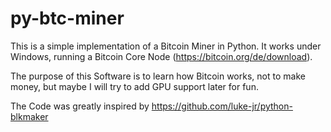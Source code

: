 # py-btc-miner

This is a simple implementation of a Bitcoin Miner in Python.
It works under Windows, running a Bitcoin Core Node (https://bitcoin.org/de/download).

The purpose of this Software is to learn how Bitcoin works, not to make money, but maybe I will try to add GPU support later for fun.

The Code was greatly inspired by https://github.com/luke-jr/python-blkmaker
